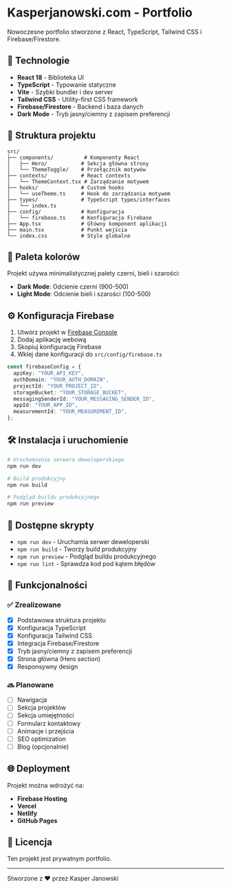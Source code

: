 # Kasperjanowski.com - Portfolio

Nowoczesne portfolio stworzone z React, TypeScript, Tailwind CSS i Firebase/Firestore.

## 🚀 Technologie

- **React 18** - Biblioteka UI
- **TypeScript** - Typowanie statyczne
- **Vite** - Szybki bundler i dev server
- **Tailwind CSS** - Utility-first CSS framework
- **Firebase/Firestore** - Backend i baza danych
- **Dark Mode** - Tryb jasny/ciemny z zapisem preferencji

## 📁 Struktura projektu

```
src/
├── components/          # Komponenty React
│   ├── Hero/           # Sekcja główna strony
│   └── ThemeToggle/    # Przełącznik motywów
├── contexts/           # React contexts
│   └── ThemeContext.tsx # Zarządzanie motywem
├── hooks/              # Custom hooks
│   └── useTheme.ts     # Hook do zarządzania motywem
├── types/              # TypeScript types/interfaces
│   └── index.ts
├── config/             # Konfiguracja
│   └── firebase.ts     # Konfiguracja Firebase
├── App.tsx             # Główny komponent aplikacji
├── main.tsx            # Punkt wejścia
└── index.css           # Style globalne
```

## 🎨 Paleta kolorów

Projekt używa minimalistycznej palety czerni, bieli i szarości:

- **Dark Mode**: Odcienie czerni (900-500)
- **Light Mode**: Odcienie bieli i szarości (100-500)

## ⚙️ Konfiguracja Firebase

1. Utwórz projekt w [Firebase Console](https://console.firebase.google.com/)
2. Dodaj aplikację webową
3. Skopiuj konfigurację Firebase
4. Wklej dane konfiguracji do `src/config/firebase.ts`

```typescript
const firebaseConfig = {
  apiKey: "YOUR_API_KEY",
  authDomain: "YOUR_AUTH_DOMAIN",
  projectId: "YOUR_PROJECT_ID",
  storageBucket: "YOUR_STORAGE_BUCKET",
  messagingSenderId: "YOUR_MESSAGING_SENDER_ID",
  appId: "YOUR_APP_ID",
  measurementId: "YOUR_MEASUREMENT_ID",
};
```

## 🛠️ Instalacja i uruchomienie

```bash
# Uruchomienie serwera deweloperskiego
npm run dev

# Build produkcyjny
npm run build

# Podgląd buildu produkcyjnego
npm run preview
```

## 📝 Dostępne skrypty

- `npm run dev` - Uruchamia serwer deweloperski
- `npm run build` - Tworzy build produkcyjny
- `npm run preview` - Podgląd buildu produkcyjnego
- `npm run lint` - Sprawdza kod pod kątem błędów

## 🎯 Funkcjonalności

### ✅ Zrealizowane

- [x] Podstawowa struktura projektu
- [x] Konfiguracja TypeScript
- [x] Konfiguracja Tailwind CSS
- [x] Integracja Firebase/Firestore
- [x] Tryb jasny/ciemny z zapisem preferencji
- [x] Strona główna (Hero section)
- [x] Responsywny design

### 🔜 Planowane

- [ ] Nawigacja
- [ ] Sekcja projektów
- [ ] Sekcja umiejętności
- [ ] Formularz kontaktowy
- [ ] Animacje i przejścia
- [ ] SEO optimization
- [ ] Blog (opcjonalnie)

## 🌐 Deployment

Projekt można wdrożyć na:

- **Firebase Hosting**
- **Vercel**
- **Netlify**
- **GitHub Pages**

## 📄 Licencja

Ten projekt jest prywatnym portfolio.

---

Stworzone z ❤️ przez Kasper Janowski

```

```
